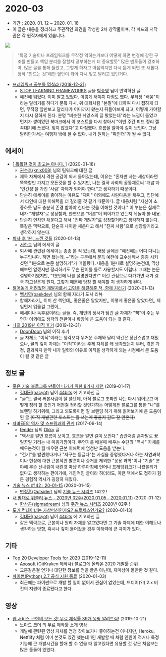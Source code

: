 # 2020-03

- 기간 : 2020. 01. 12 ~ 2020. 01. 18
- 이 글은 내용을 정리하고 주관적인 의견을 작성한 2차 창작물이며, 각 피드의 저작권은 각 원작자에게 있습니다.

![](https://frqpxg.sn.files.1drv.com/y4mq1dsPiC9rBRSWEk1kKr1n6r7O0Iz0k-lilAHNFFZhmbQRAWXo8aMzsALdbgTC6IFPpWUrIZsxvoZj5V18GSOnAMDOp82mjjgQhpr4FRluDj6SjwY73JSRz66OVesMM2GOOHS4ibcvwPggKmdNAjnlYrmImmuey_yUVeYyZvrOP579W8WkR1EgHyGgvgV0YOMwoFnILbwailT22oZcraU9Q?width=334&height=311&cropmode=none)

> "특정 기술이나 프레임워크를 무작정 익히는거보다 어떻게 하면 변경에 강한 구조를 만들고 책임 분리를 잘할지 공부하는게 더 중요할듯" 많은 멘토들이 강조하며, 많은 글을 통해 들었고, 그렇게 하자고 마음먹지만 다시 듣게 되면 또 새롭다. 정작 "만드는 것"에만 혈안이 되어 다시 잊고 달리고 있던거다.
> 
- [프레임워크 공부를 멈춰라 (2018-12-31)](https://medium.com/@jongyoungpark/%ED%94%84%EB%A0%88%EC%9E%84%EC%9B%8C%ED%81%AC-%EA%B3%B5%EB%B6%80%EB%A5%BC-%EB%A9%88%EC%B6%B0%EB%9D%BC-1afa37644474)
    - [STOP LEARNING FRAMEWORKS](https://sizovs.net/2018/12/17/stop-learning-frameworks/?fbclid=IwAR0Z7akFcxic9iAJJVg4y4bByucngPael0kq485m_yL3IbuVcySyuftVJ3c) 글을 [박종영](https://medium.com/@jongyoungpark) 님이 번역하신 글
    - 예전에 읽었다. 이미 알고 있었다. 이렇게 해야지 다짐도 했다. 무작정 "배움"이라는 달리기를 하다가 문득 다시, 위 대화처럼 "본질"에 대하여 다시 접하게 되면,  무작정 앞만보고 달리다가 어디까지 왔는지 뒤돌아보게 되고, 어떻게 가야할지 다시 정하게 된다. 분명 "비슷한 뉘앙스의 글 봤었는데"라는 느낌이 들었고 먼지가 쌓여있던 북마크에서 이 포스트를 다시 찾아서 "이번 주간 피드 정리 젤 꼭대기에 쓰겠다. 잊지 않겠다"고 다짐했다. 흐름을 알아야 길이 보인다. 그냥 달려만가서는 여행자 밖에 될 수 없다. 내가 원하는 "파인더"가 될 수 없다.

## 에세이

- [[ 똑똑한 것이 최고는 아니다. ]](https://blog.naver.com/knix008/221776600327) (2020-01-18)
    - [권수호(knix008)](http://blog.naver.com/PostList.nhn?blogId=knix008) 님의 팀워크에 대한 글
    - 제목 자체에서 격한 공감이 되서 들어갔는데, 이유는 "혼자만 사는 세상이라면 똑똑함만 가지고 모든것을 할 수 있지만, 나는 결국 사회의 공동체로써 '개념'과 '인간성'을 가진 '사람' 자체가 되어야 한다."고 생각하기 때문이다.
    - 단순히 에세이를 좋아하는 이유도 "재미" 이외에도 사람다움을 채우고, 집단에서 타인에 대한 이해력을 더 길러줄 것 같기 때문이다. 글 내용처럼 "자신이 소중하듯 남도 충분히 존경 받아야 한다는 것을 이해할 것이다." 이 부분은 실제로 내가 "개발자"로 성장함과, 한편으론 "어른"이 되어가고 있는지 뒤돌아 볼 내용.
    - 단순히 연차만 채운다고 해서 "진짜 개발자"로 성장할거라고 생각하지 않는다. 똑같은 맥락으로, 단순히 나이만 채운다고 해서 "진짜 사람"으로 성장할거라고 생각하지 않는다.
- [퇴사 후 1년, 느낀 것들](https://brunch.co.kr/@zalhanilll/440) (2020-01-13)
    - [서한교](https://brunch.co.kr/@zalhanilll) 님의 에세이 글
    - 퇴사에 관련된 에세이는 종종 본 적 있는데, 해당 글에선 "예전에는 어디 다니는 누구입니다. 하면 됐는데, ~"라는 구문에서 문득 예전에 교수님께서 종종 시키셨던 "1분으로 논문 설명하기"가 떠올랐다. 내용을 1분내로 설명하는건데, 막상 해보면 알겠지만 정리하기도 무슨 단어를 틀로 사용할지도 어렵다. 그때는 논문 설명하기였지만, "1분안에 나를 설명한다면?" 이런 관점으로 다가가면 내가 결국 하고싶은게 뭔지, 그렇기 때문에 당장 뭘 해야할 지 생각하게 된다.
- [털어놓기 어려웠던 개발자로서 고민을 해결해준 책, 함께 자라기](https://baek.dev/post/16/) (2020-01-13)
    - [백서영(baekdev)](https://github.com/baekdev) 님의 함께 자라기 도서 리뷰
    - 함께자라기,, 이미 산 책인데,, 좋은줄은 알았지만,, 이렇게 좋은줄 알았다면,, 제일먼저 읽을걸 그랬어,,
    - 에세이나 독후감이라는 글들. 즉, 개인의 정서가 담긴 글 자체가 "책"이 주는 무언가 이외에도 생각의 전환이나 확장에 큰 도움이 되는 것 같다.
- [나의 2019년 이직 후기](https://velog.io/@doondoony) (2019-12-31)
    - [DoonDoon](https://velog.io/@doondoony) 님의 이직 후기
    - 글 자체도 "이직"이라는 생각보다 무거운 주제와 달리 약간은 장난스럽고 재밌으나, 글의 깊이 자체는 "이직"이라는 주제 자체를 왜 생각했는지 부터, 겪은 과정, 결과까지 만약 내가 일련의 이유로 이직을 생각하게 되는 시점에서 큰 도움이 될 것 같은 글

## 정보 글

- [좋은 기술 블로그를 만들어 나가기 위한 8가지 제언](https://www.44bits.io/ko/post/8-suggestions-for-tech-programming-blog) (2019-01-17)
    - [김대권(nacyot)](https://github.com/nacyot) 님이 [44bits](https://www.44bits.io/ko) 에 기고하신 글
    - "글"도 결국 써본사람이 잘 쓸텐데, 아직 블로그 초짜인 나는 다시 읽어보고 어떻게 정리 할 것인가 어떤걸 정리할 것인가하는 어떻게든 블로그를 통한 "나"를 브랜딩 하기위해, 그리고 되도록이면 잘 브랜딩 하기 위해 읽어보기에 큰 도움이 된 글 ~~(아직 개발관련 포스트는 뭘 쓰는게 좋을지 감도 잘 안온다)~~
- [자바EE의 역사 및 스프링과의 관계](https://okky.kr/article/415474) (2017-09-14)
    - [fender](https://okky.kr/user/info/5322) 님의 [Okky](https://okky.kr/) 글
    - "역사를 알면 흐름이 보이고, 흐름을 알면 길이 보인다." 습관처럼 혼자말로 꿍얼꿍얼 거리는 내 마음가짐이다. 무언가를 배울때 배우는 수단의 "역사" 자체를 배우는것이 뭘 배우던 근본 이해력에 엄청난 도움을 받는다.
    - "전기"를 발견했다거나 "지구는 둥글다"는 사실을 증명했다거나 하는 자연과학이나 현상에 대한 근본적인 발견이나 증거를 제외한 "응용 과학"이나 "기술" 분야에 무슨 신내림이 내린것 마냥 하루아침에 언어나 프레임워크가 나왔을리가 없다고 생각하는 편이기에, 개인적인 글이라 하더라도, 이런 책에서도 접하기 힘든 경험적 역사가 굉장히 재밌다.
- [기술 뉴스 #142 : 20-01-15](https://blog.outsider.ne.kr/1475?utm_source=feedburner&utm_medium=feed&utm_campaign=Feed%3A+rss_outsider_dev+%28Outsider%27s+Dev+Story%29) (2020-01-15)
    - [변정훈(Outsider)](https://github.com/outsideris) 님의 [기술 뉴스 시리즈](https://blog.outsider.ne.kr/category/Newsletter) 142호!
- [내 맘대로 위클리 뉴스 - 2020년 02주(2020.01.05 - 2020.01.11)](https://www.sangkon.com/sigamdream_weekly_2020_02/) (2020-01-12)
    - [한상곤(sigmadream)](http://www.sangkon.com/) 님의 [주간 뉴스 시리즈](https://www.sangkon.com/tag/weekly/) 2020년 02주 !
- [도커 컨테이너는 가상머신인가요? 프로세스인가요?](https://www.44bits.io/ko/post/is-docker-container-a-virtual-machine-or-a-process#%EB%A7%88%EC%B9%98%EB%A9%B0) (2020-01-13)
    - [김대권(nacyot)](https://github.com/nacyot) 님이 [44bits](https://www.44bits.io/ko) 에 기고하신 글
    - 같은 맥락으로, 근본이나 원리 자체를 알고있다면 그 기술 자체에 대한 이해도나 생각하는 방향, 혹시나 깊이 들어갔을 경우 이해력에 큰 차이가 있다.

## 기타

- [Top 20 Developer Tools for 2020](https://blog.axosoft.com/top-developer-tools-2020/) (2019-12-11)
    - [Axosoft](https://www.axosoft.com/why-axosoft/about-us) (GitKraken 제작사) 블로그에 올라온 2020 개발툴 순위
    - 교훈같은걸 얻거나 대단한 정보를 얻을 글은 아닌데, 재미삼아 볼만한 것 같다.
- [파이썬(Python) 2.7 공식 지원 종료](https://www.44bits.io/ko/post/news--python-2-7-retired) (2020-01-03)
    - 최근에는 파이썬으로 개발 할 일이 없어서 관심이 없었는데, 드디어(?!) 2.x 버전의 지원이 종료됐다고 한다.

## 영상

- [웹 서비스 구현의 모든 것! 무료 제작툴 39개 몽땅 알려드림!](https://youtu.be/u3Ph_M2bySg) (2019-10-21)
    - [노마드 코더](https://www.youtube.com/channel/UCUpJs89fSBXNolQGOYKn0YQ) 의 무료 제작툴 소개 영상
    - 개발에 관련된 영상 자체를 엄청 찾아보거나 좋아하는건 아니지만, Heroku, Netflify 처럼 이미 본것도 있긴 했는데 1인 개발할 때 처럼 인원이 적거나 특정 기능에 큰 개발시간을 할애 할 수 없을 때 알고있다면 유용할 것 같은 처음보는 많은 툴들이 있었다.
